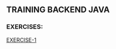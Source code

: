 ## TRAINING BACKEND JAVA
### EXERCISES:
[EXERCISE-1](https://github.com/realnautcloud/training-java-index/blob/main/README.md#exe-1)